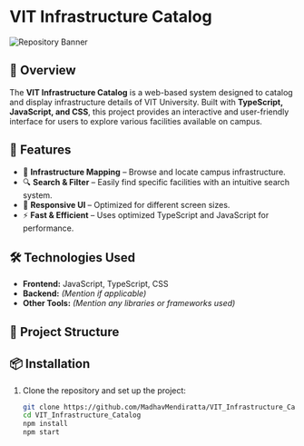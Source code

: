# VIT Infrastructure Catalog

![Repository Banner](https://via.placeholder.com/1000x300.png?text=VIT+Infrastructure+Catalog)

## 📌 Overview
The **VIT Infrastructure Catalog** is a web-based system designed to catalog and display infrastructure details of VIT University. Built with **TypeScript, JavaScript, and CSS**, this project provides an interactive and user-friendly interface for users to explore various facilities available on campus.

## 🚀 Features
- 📍 **Infrastructure Mapping** – Browse and locate campus infrastructure.
- 🔍 **Search & Filter** – Easily find specific facilities with an intuitive search system.
- 🎨 **Responsive UI** – Optimized for different screen sizes.
- ⚡ **Fast & Efficient** – Uses optimized TypeScript and JavaScript for performance.

## 🛠️ Technologies Used
- **Frontend:** JavaScript, TypeScript, CSS
- **Backend:** *(Mention if applicable)*
- **Other Tools:** *(Mention any libraries or frameworks used)*

## 📂 Project Structure

## 📦 Installation

1. Clone the repository and set up the project:
   ```sh
   git clone https://github.com/MadhavMendiratta/VIT_Infrastructure_Catalog.git
   cd VIT_Infrastructure_Catalog
   npm install
   npm start

